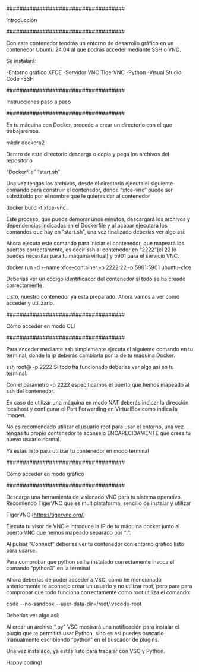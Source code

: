 ####################################

Introducción

####################################

Con este contenedor tendrás un entorno de desarrollo gráfico en un contenedor Ubuntu 24.04 al que podrás acceder mediante SSH o VNC.

Se instalará:

-Entorno gráfico XFCE
-Servidor VNC TigerVNC
-Python
-Visual Studio Code
-SSH


####################################

Instrucciones paso a paso

####################################

En tu máquina con Docker, procede a crear un directorio con el que trabajaremos.

mkdir dockera2

Dentro de este directorio descarga o copia y pega los archivos del repositorio

“Dockerfile”
“start.sh”

Una vez tengas los archivos, desde el directorio ejecuta el siguiente comando para construir el contenedor, donde “xfce-vnc” puede ser substituido por el nombre que le quieras dar al contenedor

docker build -t xfce-vnc .

Este proceso, que puede demorar unos minutos, descargará los archivos y dependencias indicadas en el Dockerfile y al acabar ejecutará los comandos que hay en “start.sh”, una vez finalizado deberías ver algo así:


Ahora ejecuta este comando para iniciar el contenedor, que mapeará los puertos correctamente, es decir ssh al contenedor en “2222”(el 22 lo puedes necesitar para tu máquina virtual) y 5901 para el servicio VNC.

docker run -d --name xfce-container -p 2222:22 -p 5901:5901 ubuntu-xfce

Deberías ver un código identificador del contenedor si todo se ha creado correctamente.


Listo, nuestro contenedor ya está preparado. Ahora vamos a ver como acceder y utilizarlo.

####################################

Cómo acceder en modo CLI

####################################

Para acceder mediante ssh simplemente ejecuta el siguiente comando en tu terminal, donde la ip deberás cambiarla por la de tu máquina Docker.

ssh root@<IP> -p 2222
Si todo ha funcionado deberías ver algo así en tu terminal:

Con el parámetro -p 2222 especificamos el puerto que hemos mapeado al ssh del contenedor.

En caso de utilizar una máquina en modo NAT deberás indicar la dirección localhost y configurar el Port Forwarding en VirtualBox como indica la imagen.


No es recomendado utilizar el usuario root para usar el entorno, una vez tengas tu propio contenedor te aconsejo ENCARECIDAMENTE que crees tu nuevo usuario normal.

Ya estás listo para utilizar tu contenedor en modo terminal


####################################

Cómo acceder en modo gráfico

####################################

Descarga una herramienta de visionado VNC para tu sistema operativo.
Recomiendo TigerVNC que es multiplataforma, sencillo de instalar y utilizar

TigerVNC (https://tigervnc.org/)

Ejecuta tu visor de VNC e introduce la IP de tu máquina docker junto al puerto VNC que hemos mapeado separado por “:”.



Al pulsar “Connect” deberías ver tu contenedor con entorno gráfico listo para usarse.



Para comprobar que python se ha instalado correctamente invoca el comando “python3” en la terminal



Ahora deberías de poder acceder a VSC, como he mencionado anteriormente te aconsejo crear un usuario y no utilizar root, pero para para comprobar que todo funciona correctamente como root utiliza el comando:

code --no-sandbox --user-data-dir=/root/.vscode-root

Deberías ver algo así:













Al crear un archivo “.py” VSC mostrará una notificación para instalar el plugin que te permitirá usar Python, sino es así puedes buscarlo manualmente escribiendo “python” en el buscador de plugins.


Una vez instalado, ya estás listo para trabajar con VSC y Python.


Happy coding!


